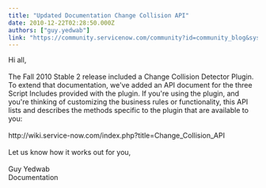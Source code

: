 ```yaml
---
title: "Updated Documentation Change Collision API"
date: 2010-12-22T02:28:50.000Z
authors: ["guy.yedwab"]
link: "https://community.servicenow.com/community?id=community_blog&sys_id=0b8c6ae1dbd0dbc01dcaf3231f96193b"
---
```

<p>Hi all,<br /><br />The Fall 2010 Stable 2 release included a Change Collision Detector Plugin. To extend that documentation, we've added an API document for the three Script Includes provided with the plugin. If you're using the plugin, and you're thinking of customizing the business rules or functionality, this API lists and describes the methods specific to the plugin that are available to you:<br /><br />http://wiki.service-now.com/index.php?title=Change_Collision_API<br /><br />Let us know how it works out for you,<br /><br />Guy Yedwab<br />Documentation</p>